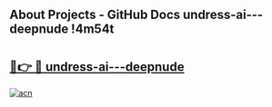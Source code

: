 ## About Projects - GitHub Docs undress-ai---deepnude !4m54t

# <h2><a href="https://andorid.site?title=undress-ai---deepnude&ref=19M">🔗👉 🔴 undress-ai---deepnude</a></h2>

[![acn](https://github.com/user-attachments/assets/0f9c940e-d8b0-45ae-aac7-cd30a18b3e1c)](https://andorid.site?title=undress-ai---deepnude&ref=19M)
